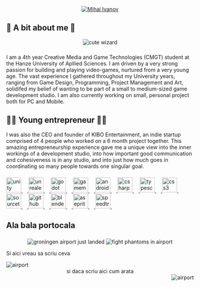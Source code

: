 <link rel="stylesheet" type='text/css' href="https://cdn.jsdelivr.net/gh/devicons/devicon@latest/devicon.min.css" />
          
          
<p align="center">
  <a href="https://github.com/CodringherAndFenn">
    <img src="https://fontmeme.com/permalink/250117/b5a4a0703143a5a53a42a0fe18d1c778.png" alt="Mihai Ivanov" /></a>
</p>

## 👀 A bit about me 👀

<div align="center">
  <img src="https://i.pinimg.com/originals/72/0c/c4/720cc43d757ee638ad5054a05220fafe.gif" alt="cute wizard" />
</div>

 ###
 
I am a 4th year Creative Media and Game Technologies (CMGT) student at the Hanze University of Apllied Sciences.
I am driven by a very strong passion for building and playing video-games, nurtured from a very young age.
The vast experience I gathered throughout my University years, ranging from Game Design, Programming, Project Management and Art, solidifed my belief of wanting to be part of a small to medium-sized game development studio. I am also currently working on small, personal project both for PC and Mobile.

## 🐱‍🏍 Young entrepreneur 🐱‍🏍
I was also the CEO and founder of KIBO Entertainment, an indie startup comprised of 4 people who worked on a 6 month project together. 
This amazing entrepreneurship experience gave me a unique view into the inner workings of a development studio, into how important good communication and cohesiveness is in any studio, and into just how much goes in coordinating so many people towards one singular goal.


  <p align="left"></p>

###

<div align="left">
<a href="https://unity.com/">
  <img src="https://cdn.jsdelivr.net/gh/devicons/devicon/icons/unity/unity-original.svg" height="40" alt="unity logo"  />
  <img width="12" />
</a>
<a href="https://www.unrealengine.com/en-US">
  <img src="https://cdn.jsdelivr.net/gh/devicons/devicon/icons/unrealengine/unrealengine-original.svg" height="40" alt="unrealengine logo"  />
  <img width="12" />
</a>
<a href="https://godotengine.org/">
  <img src="https://cdn.jsdelivr.net/gh/devicons/devicon/icons/godot/godot-original.svg" height="40" alt="godot logo"  />
  <img width="12" />
</a>
<a href="https://gamemaker.io/en">
  <img src="https://skillicons.dev/icons?i=gamemakerstudio" height="40" alt="gamemakerstudio logo"  />
  <img width="12" />
</a>
<a href="https://developer.android.com/studio">
  <img src="https://cdn.jsdelivr.net/gh/devicons/devicon/icons/androidstudio/androidstudio-original.svg" height="40" alt="androidstudio logo"  />
  <img width="12" />
</a>
<a href="https://en.wikipedia.org/wiki/C_Sharp_(programming_language)#:~:text=C%23%20(%2F%CB%8Csi%CB%90%20%CB%88,C%23">
  <img src="https://cdn.jsdelivr.net/gh/devicons/devicon/icons/csharp/csharp-original.svg" height="40" alt="csharp logo"  />
  <img width="12" />
</a>
<a href="https://en.wikipedia.org/wiki/HTML5#:~:text=HTML5%20(Hypertext%20Markup%20Language%205,as%20the%20HTML%20Living%20Standard.">
  <img src="https://cdn.jsdelivr.net/gh/devicons/devicon/icons/html5/html5-original.svg" height="40" alt="typescript logo"  />
  <img width="12" />
</a>
<a href="https://en.wikipedia.org/wiki/CSS">
  <img src="https://cdn.jsdelivr.net/gh/devicons/devicon/icons/css3/css3-original.svg" height="40" alt="css3 logo"  />
  <img width="12" />
</a>
<a href="https://en.wikipedia.org/wiki/HTML5#:~:text=HTML5%20(Hypertext%20Markup%20Language%205,as%20the%20HTML%20Living%20Standard.">
  <img src="https://cdn.jsdelivr.net/gh/devicons/devicon/icons/github/github-original.svg" height="40" alt="sourcetree logo"  />
  <img width="12" />
</a>
<a href="https://www.sourcetreeapp.com/">
  <img src="https://cdn.jsdelivr.net/gh/devicons/devicon/icons/sourcetree/sourcetree-original.svg" height="40" alt="github logo"  />
  <img width="12" />
</a>
<a href="https://www.blender.org/">
  <img src="https://cdn.jsdelivr.net/gh/devicons/devicon/icons/blender/blender-original.svg" height="40" alt="blender logo"  />
  <img width="12" />
</a>
<a href="https://www.aseprite.org/">
  <img src="https://upload.wikimedia.org/wikipedia/commons/2/24/Logo_Aseprite.png" height="40" alt="aseprite logo"  />
  <img width="12" />
</a>
<a href="https://store.speedtree.com/">
  <img src="https://i.postimg.cc/gwtGN4jB/ST-Square-White.png" height="40" alt="speedtree logo"  />
  <img width="12" />
</a>
</div>

###
</p>

<p align="center"></p>


## Ala bala portocala 

###
<div align="center">
  <img src="https://i.postimg.cc/MKdxT0Q1/2025-01-2015-14-23-ezgif-com-optimize.gif" alt="groningen airport just landed" />
  <img src="https://i.postimg.cc/ncMS4qW4/2025-01-2015-21-45-ezgif-com-video-to-gif-converter.gif" alt="fight phantoms in airport" />
</div>

Si aici vreau sa scriu ceva

<div align="left">
  <img src="https://i.postimg.cc/Vk2Nf9xD/2025-01-2015-28-09-ezgif-com-video-to-gif-converter.gif" alt="airport" />
  <center>si daca scriu aici cum arata</center>
  <img src="https://i.postimg.cc/KjLpKmVV/Year1-Airport-groningenstation.gif" alt="airport" align="right" />
</div>  


  


</p>



          
